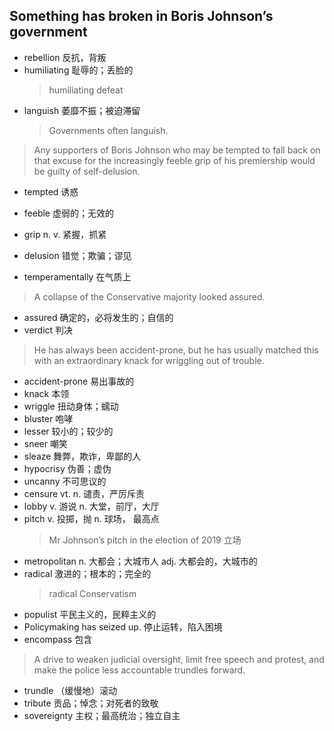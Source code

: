 ## Something has broken in Boris Johnson’s government
- rebellion 反抗，背叛
- humiliating 耻辱的；丢脸的
    > humiliating defeat
- languish 萎靡不振；被迫滞留
    > Governments often languish.

> Any supporters of Boris Johnson who may be tempted to fall back on that excuse for the increasingly feeble grip of his premiership would be guilty of self-delusion.

- tempted 诱惑
- feeble  虚弱的；无效的
- grip  n. v. 紧握，抓紧
- delusion 错觉；欺骗；谬见

- temperamentally 在气质上
> A collapse of the Conservative majority looked assured.
- assured 确定的，必将发生的；自信的
- verdict 判决

> He has always been accident-prone, but he has usually matched this with an extraordinary knack for wriggling out of trouble.

- accident-prone 易出事故的
- knack 本领
- wriggle 扭动身体；蠕动
- bluster 咆哮
- lesser 较小的；较少的
- sneer   嘲笑
- sleaze 舞弊，欺诈，卑鄙的人
- hypocrisy  伪善；虚伪
- uncanny 不可思议的
- censure vt. n. 谴责，严厉斥责
- lobby v. 游说 n. 大堂，前厅，大厅
- pitch v. 投掷，抛 n. 球场， 最高点
    > Mr Johnson’s pitch in the election of 2019 立场
- metropolitan n. 大都会；大城市人 adj. 大都会的，大城市的
- radical 激进的；根本的；完全的
    > radical Conservatism
- populist 平民主义的，民粹主义的
- Policymaking has seized up. 停止运转，陷入困境
- encompass 包含
> A drive to weaken judicial oversight, limit free speech and protest, and make the police less accountable trundles forward.
- trundle （缓慢地）滚动
- tribute 贡品；悼念；对死者的致敬
- sovereignty  主权；最高统治；独立自主